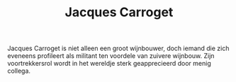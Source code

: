 ﻿---
title: Jacques Carroget
huis: Dom. de La Paonnerie
regio: Muscadet Coteaux de La Loire
photo: carroget.jpg
layout: wijnhuis

wijnen:
    - naam:  Muscadet'08
      ref:   Loi 0821
      app:   A.O.C. Muscadet Coteaux de La Loire
      type:  Blanc sec
      cep:   Melon de Bourgogne
      prijs: €7.29 
      opm: the last bottles
    
    - naam:  Ca c'est du Groslot'09
      ref:   Loi 0908
      app:   Vin de France
      type:  Vin gris
      cep:   Grolleau
      prijs: €11.24
    
    - naam:  Voilà du Groslot'13
      ref:   
      app:   V.D.P. du Val de Loire
      type:  Vin gris
      cep:   Groslot
      prijs: €11.46
      opm:   

    - naam:  Simplement Gamay'13
      ref:   Loi 0974
      app:   A.O.C. Coteaux d'Ancenis
      type:  Rouge
      cep:   Gamay
      prijs: €11.46
      opm:  
      
    - naam:  Pineau de Loire'09
      ref:   Loi 0909
      app:   A.O.C. Coteaux d'Ancenis
      type:  Blanc sec
      cep:   Chenin blanc
      prijs: €12.62

    
---
Jacques Carroget is niet alleen een groot wijnbouwer, doch iemand die zich eveneens profileert als militant ten voordele van zuivere wijnbouw. Zijn voortrekkersrol wordt in het wereldje sterk geapprecieerd door menig collega.
